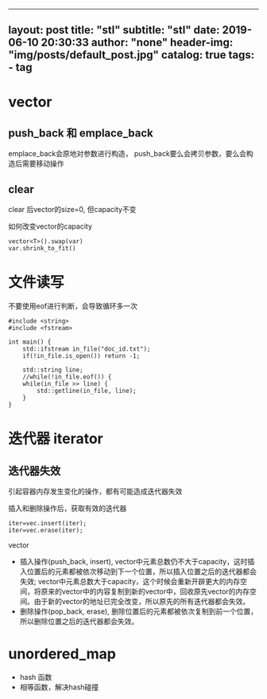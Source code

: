 
---
layout:     post
title:      "stl"
subtitle:   "stl"
date:       2019-06-10 20:30:33
author:     "none"
header-img: "img/posts/default_post.jpg"
catalog: true
tags:
    - tag
---

# vector

## push_back 和 emplace_back
emplace_back会原地对参数进行构造，
push_back要么会拷贝参数，要么会构造后需要移动操作

## clear 
clear 后vector的size=0, 但capacity不变

如何改变vector的capacity
```
vector<T>().swap(var)
var.shrink_to_fit()
```

# 文件读写
不要使用eof进行判断，会导致循环多一次
```
#include <string>
#include <fstream>

int main() {
    std::ifstream in_file("doc_id.txt");
    if(!in_file.is_open()) return -1;

    std::string line;
    //while(!in_file.eof()) {
    while(in_file >> line) {
        std::getline(in_file, line);
    }
}
```


# 迭代器 iterator


## 迭代器失效

引起容器内存发生变化的操作，都有可能造成迭代器失效

插入和删除操作后，获取有效的迭代器
```
iter=vec.insert(iter);
iter=vec.erase(iter);
```

vector
- 插入操作(push_back, insert), vector中元素总数仍不大于capacity，这时插入位置后的元素都被依次移动到下一个位置，所以插入位置之后的迭代器都会失效; vector中元素总数大于capacity，这个时候会重新开辟更大的内存空间，将原来的vector中的内容复制到新的vector中，回收原先vector的内存空间。由于新的vector的地址已完全改变，所以原先的所有迭代器都会失效。
- 删除操作(pop_back, erase), 删除位置后的元素都被依次复制到前一个位置，所以删除位置之后的迭代器都会失效。


# unordered_map

- hash 函数
- 相等函数，解决hash碰撞